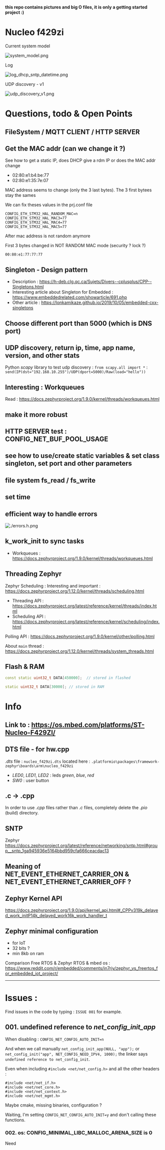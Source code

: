 **this repo contains pictures and big O files, it is only a getting started project :)**

# Nucleo f429zi

Current system model

![system_model.png](./pics/system_model.png)

Log

![log_dhcp_sntp_datetime.png](./pics/log_dhcp_sntp_datetime.png)

UDP discovery - v1

![udp_discovery_v1.png](./pics/udp_discovery_v1.png)

# Questions, todo & Open Points

## FileSystem / MQTT CLIENT / HTTP SERVER

## Get the MAC addr (can we change it ?)

See how to get a static IP, does DHCP give a rdm IP or does the MAC addr change

- 02:80:e1:b4:be:77
- 02:80:e1:35:7e:07

MAC address seems to change (only the 3 last bytes).
The 3 first bytees stay the sames

We can fix theses values in the prj.conf file

```
CONFIG_ETH_STM32_HAL_RANDOM_MAC=n
CONFIG_ETH_STM32_HAL_MAC3=77
CONFIG_ETH_STM32_HAL_MAC4=77
CONFIG_ETH_STM32_HAL_MAC5=77
```

After mac address is not random anymore 

First 3 bytes changed in NOT RANDOM MAC mode (security ? lock ?)
```
00:80:e1:77:77:77
```

## Singleton - Design pattern

- Description : https://h-deb.clg.qc.ca/Sujets/Divers--cplusplus/CPP--Singletons.html
- Interesting article about Singleton for Embedded : https://www.embeddedrelated.com/showarticle/691.php
- Other article : https://lonkamikaze.github.io/2019/10/05/embedded-cxx-singletons

## Choose different port than 5000 (which is DNS port)

## UDP discovery, return ip, time, app name, version, and other stats

Python *scapy* library to test udp discovery : `from scapy.all import *` : `send(IP(dst="192.168.10.255")/UDP(dport=5000)/Raw(load="hello"))`

## Interesting : Workqueues

Read : https://docs.zephyrproject.org/1.9.0/kernel/threads/workqueues.html

## make it more robust

## HTTP SERVER test : CONFIG_NET_BUF_POOL_USAGE

## see how to use/create static variables & set class singleton, set port and other parameters

## file system fs_read / fs_write

## set time

## efficient way to handle errors

![./errors.h.png](./pics/errno.h.png)

## k_work_init to sync tasks

- Workqueues : https://docs.zephyrproject.org/1.9.0/kernel/threads/workqueues.html

## Threading Zephyr

Zephyr Scheduling : Interesting and important : https://docs.zephyrproject.org/1.12.0/kernel/threads/scheduling.html
- Threading API : https://docs.zephyrproject.org/latest/reference/kernel/threads/index.html
- Scheduling API : https://docs.zephyrproject.org/latest/reference/kernel/scheduling/index.html

Polling API : https://docs.zephyrproject.org/1.9.0/kernel/other/polling.html

About `main` thread : https://docs.zephyrproject.org/1.12.0/kernel/threads/system_threads.html

## Flash & RAM

```cpp
const static uint32_t DATA[450000];  // stored in flashed
```

```cpp
static uint32_t DATA[30000]; // stored in RAM
```

# Info

## Link to : https://os.mbed.com/platforms/ST-Nucleo-F429ZI/

## DTS file - for hw.cpp
 
*.dts* file : `nucleo_f429zi.dts` located here : `.platformio\packages\framework-zephyr\boards\arm\nucleo_f429zi`

- *LED0*, *LED1*, *LED2* : leds *green*, *blue*, *red*
- *SW0* : user button

## .c -> .cpp

In order to use *.cpp* files rather than *.c* files, completely delete the *.pio* (build) directory.

## SNTP

Zephyr https://docs.zephyrproject.org/latest/reference/networking/sntp.html#group__sntp_1ga945936e5164bbd959cfa666ceacdac13

## Meaning of NET_EVENT_ETHERNET_CARRIER_ON & NET_EVENT_ETHERNET_CARRIER_OFF ?

## Zephyr Kernel API

https://docs.zephyrproject.org/1.9.0/api/kernel_api.html#_CPPv319k_delayed_work_initP14k_delayed_work16k_work_handler_t

## Zephyr minimal configuration

- for IoT
- 32 bits ?
- min 8kb on ram

Comparison Free RTOS & Zephyr RTOS & mbed os : https://www.reddit.com/r/embedded/comments/in7rjy/zephyr_vs_freertos_for_embedded_iot_project/

---

# Issues :

Find issues in the code by typing : `ISSUE 001` for example.

## 001. undefined reference to *net_config_init_app*
When disabling : `CONFIG_NET_CONFIG_AUTO_INIT=n`

And when we call manually `net_config_init_app(NULL, "app");` or `net_config_init("app", NET_CONFIG_NEED_IPV4, 1000);` the linker says `undefined reference to net_config_init`.

Even when including `#include <net/net_config.h>` and all the other headers : 

```
#include <net/net_if.h>
#include <net/net_core.h>
#include <net/net_context.h>
#include <net/net_mgmt.h>
```

Maybe cmake, missing binaries, configuration ?

Waiting, I'm setting `CONFIG_NET_CONFIG_AUTO_INIT=y` and don't calling these functions.

### 002. <err> os: CONFIG_MINIMAL_LIBC_MALLOC_ARENA_SIZE is 0

Need